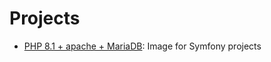 # Projects
- [PHP 8.1 + apache + MariaDB](https://github.com/jeffersonvantuir/docker/tree/main/symfony-php-apache): Image for Symfony projects
